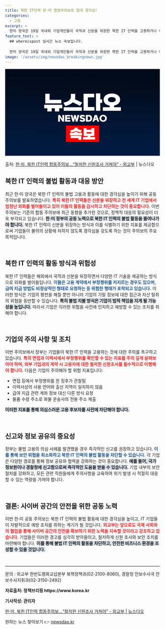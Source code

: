 ```yaml
---
title: 북한 IT인력 한·미 합동주의보로 일대 경각심!
categories:
  - 고용
excerpt: >
  한미 양국은 19일 국내외 기업개인들이 국적과 신분을 위장한 북한 IT 인력을 고용하거나 이들의 활동을 돕지…
feature_text: >
  ## whereispost 실시간 뉴스 속보입니다.

  한미 양국은 19일 국내외 기업개인들이 국적과 신분을 위장한 북한 IT 인력을 고용하거나 이들의 활동을 돕지…
image: '/assets/img/newsdao_breakingnews.jpg'
---
```


![뉴스다오 속보](/assets/img/newsdao_breakingnews.jpg)

<p>출처: <a href="https://newsdao.kr/2225" rel="dofollow">한·미, 북한 IT인력 합동주의보…“철저한 신원조사 거쳐야” - 외교부</a> | 뉴스다오</p>

<h2 data-ke-size="size26">북한 IT 인력의 불법 활동과 대응 방안</h2>

<p data-ke-size="size16">최근 한·미 양국은 북한 IT 인력의 불법 고용과 활동에 대한 경각심을 높이기 위해 공동 주의보를 발표하였습니다. <b><span style="color: #ee2323;">특히 북한 IT 인력들은 신분을 위장하고 전 세계 IT 기업에서 엄청난 외화를 벌어들이고 있어 이들의 활동을 감시하고 차단하는 것이 중요합니다.</span></b> 이번 주의보는 기존의 합동 주의보에 최근 동향을 추가한 것으로, 정책적 대응의 필요성이 더욱 부각되고 있습니다. <b><span style="background-color: #21538527;">한·미 정부의 공동 노력으로 북한 IT 인력의 불법 활동을 줄여나가야 합니다.</span></b> 북한 IT 인력이 신분을 위장하는 방식과 이를 식별하기 위한 지표를 제공함으로써 기업들이 불의의 상황에 처하지 않도록 경각심을 갖도록 하는 것이 주의보의 주요 목적입니다.</p>

<p data-ke-size="size16">&nbsp;</p>

<h2 data-ke-size="size26">북한 IT 인력의 활동 방식과 위험성</h2>

<p data-ke-size="size16">북한 IT 인력들은 해외에서 국적과 신분을 위장하면서 다양한 IT 기술을 제공하는 방식으로 외화를 벌어들입니다. <b><span style="color: #1a5490;">이들은 고용 계약에서 부정행위를 저지르는 경우도 있으며, 급여 지급 방법도 비정상적인 형태로 요청하는 등 위험한 행태가 포착되고 있습니다.</span></b> 이러한 방식은 기업의 평판을 해칠 뿐만 아니라 기업의 기밀 정보에 대한 접근과 자산 탈취의 위협을 동반할 수 있습니다. <b><span style="background-color: #21538527;">특히 불법 지불 방식은 기업이 법적 책임을 지게 될 가능성을 높입니다.</span></b> 따라서 기업은 이러한 위험을 사전에 인지하고 예방할 수 있는 조치를 취해야 합니다.</p>

<p data-ke-size="size16">&nbsp;</p>

<h2 data-ke-size="size26">기업의 주의 사항 및 조치</h2>

<p data-ke-size="size16">이번 주의보에서 정부는 기업들이 북한 IT 인력을 고용하는 것에 대한 주의를 촉구하고 있습니다. <b><span style="color: #ee2323;">특히 면접과 이력서에서 부정행위를 확인할 수 있는 지표를 주의 깊게 살펴보아야 하며, 외부 기업과의 계약 시 고용자에 대한 철저한 신원조사를 필수적으로 이행해야 합니다.</span></b> 다음은 기업이 주의해야 할 위험 지표입니다:</p>

<ul>
<li>면접 등에서 부정행위를 한 징후가 관찰됨</li>
<li>이력서상의 사용 언어와 출신 지역이 일치하지 않음</li>
<li>급여 지급 관련 계좌 정보 대신 다른 방식 요청</li>
<li>물품 수령 주소로 화물 운송사의 전용 주소 제출</li>
</ul>

<p data-ke-size="size16"><b><span style="background-color: #21538527;">이러한 지표를 통해 의심스러운 고용 후보자를 사전에 차단해야 합니다.</span></b></p>

<p data-ke-size="size16">&nbsp;</p>

<h2 data-ke-size="size26">신고와 정보 공유의 중요성</h2>

<p data-ke-size="size16">정부는 불법 고용의 의심 사례를 발견했을 경우 즉각적인 신고를 권장하고 있습니다. <b><span style="color: #1a5490;">이를 통해 보안 위협을 최소화하고 북한 IT 인력의 불법 활동을 차단할 수 있습니다.</span></b> 각 기업은 다양한 경로를 통해 정보 공유와 협력을 강화하는 것이 중요합니다. <b><span style="background-color: #21538527;">예를 들어, 국가정보원이나 경찰청에 신고함으로써 즉각적인 도움을 받을 수 있습니다.</span></b> 기업 내부의 보안 절차를 강화하고, 모든 관련 직원들에게 주의사항을 교육하여 위기 발생 시 적절히 대응할 수 있는 역량을 가져야 합니다.</p>

<p data-ke-size="size16">&nbsp;</p>

<h2 data-ke-size="size26">결론: 사이버 공간의 안전을 위한 공동 노력</h2>

<p data-ke-size="size16">이번 한·미 공동 주의보는 북한 IT 인력의 불법 활동에 대한 경각심을 높이고, IT 기업들이 자발적으로 예방 조치를 취하는 계기가 될 것입니다. <b><span style="color: #ee2323;">외교부는 앞으로도 국제 사회와의 협업을 통해 사이버 공간의 안전을 확보하기 위한 노력을 지속할 것이라고 강조하고 있습니다.</span></b> 기업들은 이러한 경고를 심각히 받아들이고, 철저하게 신원 조사와 보안 조치를 마련해야 합니다. <b><span style="background-color: #21538527;">이를 통해 불법 IT 인력의 활동을 차단하고, 안전한 비즈니스 환경을 조성할 수 있을 것입니다.</span></b></p>

<p data-ke-size="size16">&nbsp;</p>

<hr style="height: 1px; border-width: 0; color: #000; background-color: #000;"/>

<p data-ke-size="size16">문의 : 외교부 한반도평화교섭본부 북핵정책과(02-2100-8060), 경찰청 안보수사국 안보수사지휘과(02-3150-2492)</p>
<p data-ke-size="size16" style="font-weight: bold;">자료출처: 정책브리핑 https://www.korea.kr</p>
<p data-ke-size="size16" style="font-weight: bold;">기사작성: 관리자</p>
<p data-ke-size="size16"><a href="https://newsdao.kr/2225">한·미, 북한 IT인력 합동주의보…“철저한 신원조사 거쳐야” - 외교부 | 뉴스다오</a></p> 

원하는 뉴스 찾아보기 👉 <a href="https://newsdao.kr" rel="dofollow">newsdao.kr</a>


